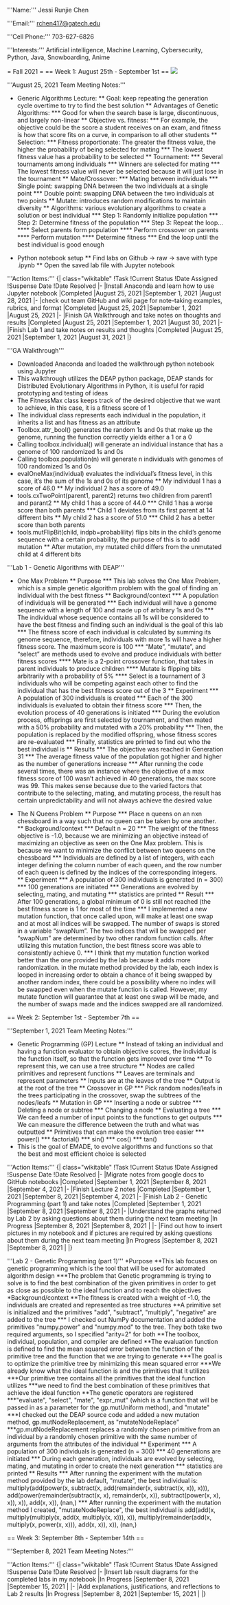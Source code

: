 '''Name:''' Jessi Runjie Chen

'''Email:''' rchen417@gatech.edu

'''Cell Phone:''' 703-627-6826

'''Interests:''' Artificial intelligence, Machine Learning, Cybersecurity, Python, Java, Snowboarding, Anime 

= Fall 2021 =
== Week 1: August 25th - September 1st ==
![](https://github.gatech.edu/rchen417/Pictures/blob/master/Screen%20Shot%202021-09-08%20at%205.01.18%20PM.png)

'''August 25, 2021 Team Meeting Notes:'''
* Generic Algorithms Lecture:
** Goal: keep repeating the generation cycle overtime to try to find the best solution
** Advantages of Genetic Algorithms:
*** Good for when the search base is large, discontinuous, and largely non-linear
** Objective vs. fitness:
*** For example, the objective could be the score a student receives on an exam, and fitness is how that score fits on a curve, in comparison to all other students
** Selection:
*** Fitness proportionate: The greater the fitness value, the higher the probability of being selected for mating
*** The lowest fitness value has a probability to be selected
** Tournament: 
*** Several tournaments among individuals
*** Winners are selected for mating
*** The lowest fitness value will never be selected because it will just lose in the tournament
** Mate/Crossover: 
*** Mating between individuals
*** Single point: swapping DNA between the two individuals at a single point
*** Double point: swapping DNA between the two individuals at two points
** Mutate: introduces random modifications to maintain diversity
** Algorithms: various evolutionary algorithms to create a solution or best individual
*** Step 1: Randomly initialize population
*** Step 2: Determine fitness of the population
*** Step 3: Repeat the loop...
**** Select parents form population
**** Perform crossover on parents
**** Perform mutation
**** Determine fitness
*** End the loop until the best individual is good enough

* Python notebook setup
** Find labs on Github -> raw -> save with type .ipynb
** Open the saved lab file with Jupyter notebook


'''Action Items:'''
{| class="wikitable"
!Task
!Current Status
!Date Assigned
!Suspense Date
!Date Resolved
|-
|Install Anaconda and learn how to use Jupyter notebook
|Completed
|August 25, 2021
|September 1, 2021
|August 28, 2021
|-
|check out team GitHub and wiki page for note-taking examples, rubrics, and format
|Completed
|August 25, 2021
|September 1, 2021
|August 25, 2021
|-
|Finish GA Walkthrough and take notes on thoughts and results
|Completed
|August 25, 2021
|September 1, 2021
|August 30, 2021
|-
|Finish Lab 1 and take notes on results and thoughts
|Completed
|August 25, 2021
|September 1, 2021
|August 31, 2021
|}

'''GA Walkthrough'''
* Downloaded Anaconda and loaded the walkthrough python notebook using Jupyter
* This walkthrough utilizes the DEAP python package, DEAP stands for Distributed Evolutionary Algorithms in Python, it is useful for rapid prototyping and testing of ideas
* The FitnessMax class keeps track of the desired objective that we want to achieve, in this case, it is a fitness score of 1
* The individual class represents each individual in the population, it inherits a list and has fitness as an attribute
* Toolbox.attr_bool() generates the random 1s and 0s that make up the genome, running the function correctly yields either a 1 or a 0
* Calling toolbox.individual() will generate an individual instance that has a genome of 100 randomized 1s and 0s
* Calling toolbox.population(n) will generate n individuals with genomes of 100 randomized 1s and 0s
* evalOneMax(individual) evaluates the individual’s fitness level, in this case, it’s the sum of the 1s and 0s of its genome
** My individual 1 has a score of 46.0
** My individual 2 has a score of 49.0
* tools.cxTwoPoint(parent1, parent2) returns two children from parent1 and parant2
** My child 1 has a score of 44.0
*** Child 1 has a worse score than both parents
*** Child 1 deviates from its first parent at 14 different bits
** My child 2 has a score of 51.0
*** Child 2 has a better score than both parents
* tools.mutFlipBit(child, indpb=probablility) flips bits in the child’s genome sequence with a certain probability, the purpose of this is to add mutation
** After mutation, my mutated child differs from the unmutated child at 4 different bits

'''Lab 1 - Genetic Algorithms with DEAP'''
* One Max Problem
** Purpose
*** This lab solves the One Max Problem, which is a simple genetic algorithm problem with the goal of finding an individual with the best fitness
** Background/context
*** A population of individuals will be generated
*** Each individual will have a genome sequence with a length of 100 and made up of arbitrary 1s and 0s
*** The individual whose sequence contains all 1s will be considered to have the best fitness and finding such an individual is the goal of this lab
*** The fitness score of each individual is calculated by summing its genome sequence, therefore, individuals with more 1s will have a higher fitness score. The maximum score is 100
*** “Mate”, “mutate”, and “select” are methods used to evolve and produce individuals with better fitness scores
**** Mate is a 2-point crossover function, that takes in parent individuals to produce children
**** Mutate is flipping bits arbitrarily with a probability of 5%
**** Select is a tournament of 3 individuals who will be competing against each other to find the individual that has the best fitness score out of the 3
** Experiment
*** A population of 300 individuals is created
*** Each of the 300 individuals is evaluated to obtain their fitness score
*** Then, the evolution process of 40 generations is initiated
*** During the evolution process, offsprings are first selected by tournament, and then mated with a 50% probability and mutated with a 20% probability
*** Then, the population is replaced by the modified offspring, whose fitness scores are re-evaluated
*** Finally, statistics are printed to find out who the best individual is
** Results
*** The objective was reached in Generation 31
*** The average fitness value of the population got higher and higher as the number of generations increase
*** After running the code several times, there was an instance where the objective of a max fitness score of 100 wasn’t achieved in 40 generations, the max score was 99. This makes sense because due to the varied factors that contribute to the selecting, mating, and mutating process, the result has certain unpredictability and will not always achieve the desired value

* The N Queens Problem
** Purpose
*** Place n queens on an nxn chessboard in a way such that no queen can be taken by one another.
** Background/context
*** Default n = 20
*** The weight of the fitness objective is -1.0, because we are minimizing an objective instead of maximizing an objective as seen on the One Max problem. This is because we want to minimize the conflict between two queens on the chessboard
*** Individuals are defined by a list of integers, with each integer defining the column number of each queen, and the row number of each queen is defined by the indices of the corresponding integers. 
** Experiment
*** A population of 300 individuals is generated (n = 300)
*** 100 generations are initiated
*** Generations are evolved by selecting, mating, and mutating
*** statistics are printed
** Result
*** After 100 generations, a global minimum of 0 is still not reached (the best fitness score is 1 for most of the time
*** I implemented a new mutation function, that once called upon, will make at least one swap and at most all indices will be swapped. The number of swaps is stored in a variable “swapNum”. The two indices that will be swapped per “swapNum” are determined by two other random function calls. After utilizing this mutation function, the best fitness score was able to consistently achieve 0.
*** I think that my mutation function worked better than the one provided by the lab because it adds more randomization. in the mutate method provided by the lab, each index is looped in increasing order to obtain a chance of it being swapped by another random index, there could be a possibility where no index will be swapped even when the mutate function is called. However, my mutate function will guarantee that at least one swap will be made, and the number of swaps made and the indices swapped are all randomized.

== Week 2: September 1st - September 7th ==

'''September 1, 2021 Team Meeting Notes:'''
* Genetic Programming (GP) Lecture
** Instead of taking an individual and having a function evaluator to obtain objective scores, the individual is the function itself, so that the function gets improved over time
** To represent this, we can use a tree structure
** Nodes are called primitives and represent functions
** Leaves are terminals and represent parameters
** Inputs are at the leaves of the tree
** Output is at the root of the tree
** Crossover in GP
*** Pick random nodes/leafs in the trees participating in the crossover, swap the subtrees of the nodes/leafs
** Mutation in GP
*** Inserting a node or subtree
*** Deleting a node or subtree
*** Changing a node
** Evaluating a tree
*** We can feed a number of input points to the functions to get outputs
*** We can measure the difference between the truth and what was outputted
** Primitives that can make the evolution tree easier
*** power()
*** factorial()
*** sin()
*** cos()
*** tan()
* This is the goal of EMADE, to evolve algorithms and functions so that the best and most efficient choice is selected

'''Action Items:'''
{| class="wikitable"
!Task
!Current Status
!Date Assigned
!Suspense Date
!Date Resolved
|-
|Migrate notes from google docs to GitHub notebooks
|Completed
|September 1, 2021
|September 8, 2021
|September 4, 2021
|-
|Finish Lecture 2 notes
|Completed
|September 1, 2021
|September 8, 2021
|September 4, 2021
|-
|Finish Lab 2 - Genetic Programming (part 1) and take notes
|Completed
|September 1, 2021
|September 8, 2021
|September 8, 2021
|-
|Understand the graphs returned by Lab 2 by asking questions about them during the next team meeting
|In Progress
|September 8, 2021
|September 8, 2021
|
|-
|Find out how to insert pictures in my notebook and if pictures are required by asking questions about them during the next team meeting
|In Progress
|September 8, 2021
|September 8, 2021
|
|}

'''Lab 2 - Genetic Programming (part 1)'''
*Purpose
**This lab focuses on genetic programming which is the tool that will be used for automated algorithm design
***The problem that Genetic programming is trying to solve is to find the best combination of the given primitives in order to get as close as possible to the ideal function and to reach the objectives
*Background/context
**The fitness is created with a weight of -1.0, the individuals are created and represented as tree structures
**A primitive set is initialized and the primitives "add", "subtract", "multiply", "negative" are added to the tree
*** I checked out NumPy documentation and added the primitives "numpy.power" and "numpy.mod" to the tree. They both take two required arguments, so I specified "arity=2" for both
**The toolbox, individual, population, and compiler are defined
**The evaluation function is defined to find the mean squared error between the function of the primitive tree and the function that we are trying to generate
***The goal is to optimize the primitive tree by minimizing this mean squared error
***We already know what the ideal function is and the primitives that it utilizes
***Our primitive tree contains all the primitives that the ideal function utilizes
***we need to find the best combination of these primitives that achieve the ideal function
**The genetic operators are registered
***"evaluate", "select", "mate", "expr_mut" (which is a function that will be passed in as a parameter for the gp.mutUniform method), and "mutate"
***I checked out the DEAP source code and added a new mutation method, gp.mutNodeReplacement, as "mutateNodeReplace"
***gp.mutNodeReplacement replaces a randomly chosen primitive from an individual by a randomly chosen primitive with the same number of arguments from the attributes of the individual
** Experiment
*** A population of 300 individuals is generated (n = 300)
*** 40 generations are initiated
*** During each generation, individuals are evolved by selecting, mating, and mutating in order to create the next generation
*** statistics are printed
** Results
*** After running the experiment with the mutation method provided by the lab default, "mutate", the best individual is: multiply(add(power(x, subtract(x, add(remainder(x, subtract(x, x)), x))), add(power(remainder(subtract(x, x), remainder(x, x)), subtract(power(x, x), x)), x)), add(x, x)), (nan,)
*** After running the experiment with the mutation method I created, "mutateNodeReplace", the best individual is add(add(x, multiply(multiply(x, add(x, multiply(x, x))), x)), multiply(remainder(add(x, multiply(x, power(x, x))), add(x, x)), x)), (nan,)

== Week 3: September 8th - September 14th ==

'''September 8, 2021 Team Meeting Notes:'''

'''Action Items:'''
{| class="wikitable"
!Task
!Current Status
!Date Assigned
!Suspense Date
!Date Resolved
|-
|Insert lab result diagrams for the completed labs in my notebook
|In Progress
|September 8, 2021
|September 15, 2021
|
|-
|Add explanations, justifications, and reflections to Lab 2 results
|In Progress
|September 8, 2021
|September 15, 2021
|
|}
 
